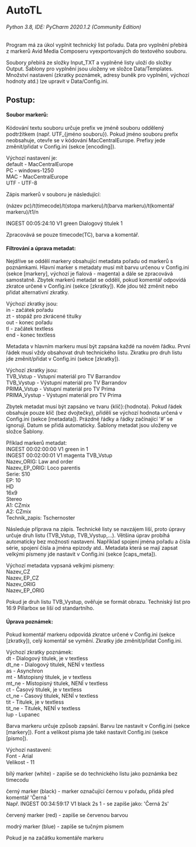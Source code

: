 # AutoTL

###### _Python 3.8, IDE: PyCharm 2020.1.2 (Community Edition)_

Program má za úkol vyplnit technický list pořadu.
Data pro vyplnění přebírá z markerů Avid Media Composeru vyexportovaných do textového souboru.

Soubory přebírá ze složky Input_TXT a vyplněné listy uloží do složky Output.
Šablony pro vyplnění jsou uloženy ve složce Data/Templates. Množství nastavení (zkratky poznámek,
adresy buněk pro vyplnění, výchozí hodnoty atd.) lze upravit v Data/Config.ini.

## Postup:

#### Soubor markerů:

Kódování textu souboru určuje prefix ve jméně souboru oddělený podtržítkem (např. UTF_{jméno souboru}).
Pokud jméno souboru prefix neobsahuje,
otevře se v kódování MacCentralEurope. Prefixy jede změnit/přidat v Config.ini (sekce [encoding]).

Výchozí nastavení je:<br/>
default - MacCentralEurope<br/>
PC - windows-1250<br/>
MAC - MacCentralEurope<br/>
UTF - UTF-8

Zápis markerů v souboru je následující:

(název pc)/t(timecode)/t(stopa markeru)/t(barva markeru)/t(komentář markeru)/t1/n

INGEST	00:05:24:10	V1	green	Dialogový titulek	1

Zpracovává se pouze timecode(TC), barva a komentář.

#### Filtrování a úprava metadat:

Nejdříve se oddělí markery obsahující metadata pořadu
od markerů s poznámkami. Hlavní marker s metadaty musí mít barvu určenou v Config.ini (sekce [markery],
výchozí je fialová - magenta) a dále se zpracovává samostatně.
Zbytek markerů metadat se oddělí, pokud komentář odpovídá zkratce určené v Config.ini (sekce [zkratky]).
Kde jdou též změnit nebo přidat alternativní zkratky.

Výchozí zkratky jsou:<br/>
in - začátek pořadu<br/>
zt - stopáž pro zkrácené titulky<br/>
out - konec pořadu<br/>
tl - začátek textless<br/>
end - konec textless

Metadata v hlavním markeru musí být zapsána každé na novém řádku. První řádek musí vždy obsahovat druh
technického listu. Zkratku pro druh listu jde změnit/přidat v Config.ini (sekce [zkratky]).

Výchozí zkratky jsou:<br/>
TVB_Vstup - Vstupní materiál pro TV Barrandov<br/>
TVB_Vystup - Výstupní materiál pro TV Barrandov<br/>
PRIMA_Vstup - Vstupní materiál pro TV Prima<br/>
PRIMA_Vystup - Výstupní materiál pro TV Prima

Zbytek metadat musí být zapsáno ve tvaru {klíč}:{hodnota}. Pokud řádek obsahuje pouze klíč (bez dvojtečky),
přidělí se výchozí hodnota určená v Config.ini (sekce [metadata]). Prázdné řádky a řádky začínající '#' se ignorují.
Datum se přidá automaticky. Šablony metadat jsou uloženy ve složce Šablony.

Příklad markerů metadat:<br/>
INGEST	00:02:00:00	V1	green	in	1<br/>
INGEST	00:02:00:01	V1	magenta	TVB_Vstup<br/>
Nazev_ORIG: Law and order<br/>
Nazev_EP_ORIG: Loco parentis<br/>
Serie: S10<br/>
EP: 10<br/>
HD<br/>
16x9<br/>
Stereo<br/>
A1: CZmix<br/>
A2: CZmix<br/>
Technik_zapis: Tschernoster<br/>

Následuje příprava na zápis. Technické listy se navzájem liší, proto úpravy určuje druh listu
(TVB_Vstup, TVB_Vystup,...). Většina úprav probíhá automaticky bez možnosti nastavení.
Například spojení jména pořadu a čísla série, spojení čísla a jména epizody atd..
Metadata která se mají zapsat velkými písmeny jde nastavit v Config.ini (sekce [caps_meta]).

Výchozí metadata vypsaná velkými písmeny:<br/>
Nazev_CZ<br/>
Nazev_EP_CZ<br/>
Nazev_ORIG<br/>
Nazev_EP_ORIG

Pokud je druh listu TVB_Vystup, ověřuje se formát obrazu. Techniský list pro 16:9 Pillarbox se liší od standartního.

#### Úprava poznámek:

Pokud komentář markeru odpovídá zkratce určené v Config.ini (sekce [zkratky]), celý komentář se vymění.
Zkratky jde změnit/přidat Config.ini.

Výchozí zkratky poznámek:<br/>
dt - Dialogový titulek, je v textless<br/>
dt_ne - Dialogový titulek, NENÍ v textless<br/>
as - Asynchron<br/>
mt - Místopisný titulek, je v textless<br/>
mt_ne - Místopisný titulek, NENÍ v textless<br/>
ct - Časový titulek, je v textless<br/>
ct_ne - Časový titulek, NENÍ v textless<br/>
tit - Titulek, je v textless<br/>
tit_ne - Titulek, NENÍ v textless<br/>
lup - Lupanec

Barva markeru určuje způsob zapsání. Barvu lze nastavit v Config.ini (sekce [markery]).
Font a velikost písma jde také nastavit Config.ini (sekce [pismo]).

Výchozí nastavení:<br/>
Font - Arial<br/>
Velikost - 11

bílý marker (white) - zapíše se do technického listu jako poznámka bez timecodu<br/>

černý marker (black) - marker označující černou v pořadu, přidá před komentář 'Černá '<br/>
Např. INGEST	00:34:59:17	V1	black	2s	1 - se zapíše jako: 'Černá 2s'

červený marker (red) - zapíše se červenou barvou

modrý marker (blue) - zapíše se tučným písmem

Pokud je na začátku komentáře markeru 